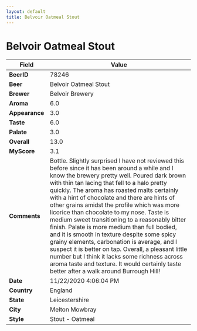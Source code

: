 ```yaml
---
layout: default
title: Belvoir Oatmeal Stout
---
```


# Belvoir Oatmeal Stout

| Field         | Value     |
|---------------|-----------|
| **BeerID** | 78246 |
| **Beer** | Belvoir Oatmeal Stout |
| **Brewer** | Belvoir Brewery |
| **Aroma** | 6.0 |
| **Appearance** | 3.0 |
| **Taste** | 6.0 |
| **Palate** | 3.0 |
| **Overall** | 13.0 |
| **MyScore** | 3.1 |
| **Comments** | Bottle. Slightly surprised I have not reviewed this before since it has been around a while and I know the brewery pretty well. Poured dark brown with thin tan lacing that fell to a halo pretty quickly. The aroma has roasted malts certainly with a hint of chocolate and there are hints of other grains amidst the profile which was more licorice than chocolate to my nose. Taste is medium sweet transitioning to a reasonably bitter finish. Palate is more medium than full bodied, and it is smooth in texture despite some spicy grainy elements, carbonation is average, and I suspect it is better on tap. Overall, a pleasant little number but I think it lacks some richness across aroma taste and texture. It would certainly taste better after a walk around Burrough Hill! |
| **Date** | 11/22/2020 4:06:04 PM |
| **Country** | England |
| **State** | Leicestershire |
| **City** | Melton Mowbray |
| **Style** | Stout - Oatmeal |
